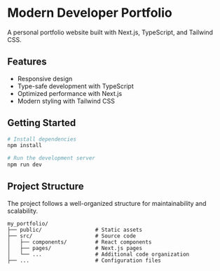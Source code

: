 # Modern Developer Portfolio

A personal portfolio website built with Next.js, TypeScript, and Tailwind CSS.

## Features
- Responsive design
- Type-safe development with TypeScript
- Optimized performance with Next.js
- Modern styling with Tailwind CSS

## Getting Started
```bash
# Install dependencies
npm install

# Run the development server
npm run dev
```

## Project Structure
The project follows a well-organized structure for maintainability and scalability.
```
my_portfolio/
├── public/                 # Static assets
├── src/                    # Source code
│   ├── components/         # React components
│   ├── pages/              # Next.js pages
│   └── ...                 # Additional code organization
├── ...                     # Configuration files
```
